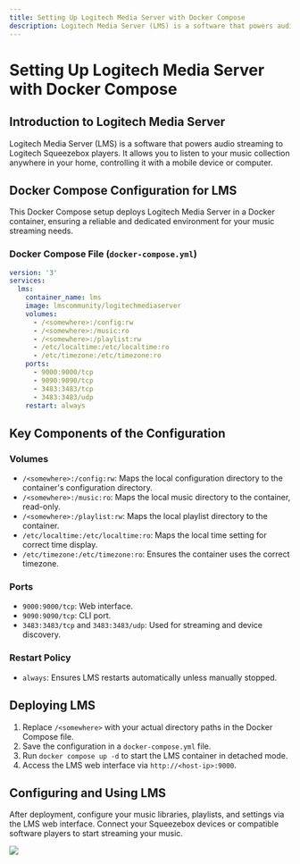 ```yaml
---
title: Setting Up Logitech Media Server with Docker Compose
description: Logitech Media Server (LMS) is a software that powers audio streaming to Logitech Squeezebox players.
---
```



# Setting Up Logitech Media Server with Docker Compose

## Introduction to Logitech Media Server

Logitech Media Server (LMS) is a software that powers audio streaming to Logitech Squeezebox players. It allows you to listen to your music collection anywhere in your home, controlling it with a mobile device or computer.

## Docker Compose Configuration for LMS

This Docker Compose setup deploys Logitech Media Server in a Docker container, ensuring a reliable and dedicated environment for your music streaming needs.

### Docker Compose File (`docker-compose.yml`)

```yaml
version: '3'
services:
  lms:
    container_name: lms
    image: lmscommunity/logitechmediaserver
    volumes:
      - /<somewhere>:/config:rw
      - /<somewhere>:/music:ro
      - /<somewhere>:/playlist:rw
      - /etc/localtime:/etc/localtime:ro
      - /etc/timezone:/etc/timezone:ro
    ports:
      - 9000:9000/tcp
      - 9090:9090/tcp
      - 3483:3483/tcp
      - 3483:3483/udp
    restart: always
```

## Key Components of the Configuration

### Volumes
- `/<somewhere>:/config:rw`: Maps the local configuration directory to the container's configuration directory.
- `/<somewhere>:/music:ro`: Maps the local music directory to the container, read-only.
- `/<somewhere>:/playlist:rw`: Maps the local playlist directory to the container.
- `/etc/localtime:/etc/localtime:ro`: Maps the local time setting for correct time display.
- `/etc/timezone:/etc/timezone:ro`: Ensures the container uses the correct timezone.

### Ports
- `9000:9000/tcp`: Web interface.
- `9090:9090/tcp`: CLI port.
- `3483:3483/tcp` and `3483:3483/udp`: Used for streaming and device discovery.

### Restart Policy
- `always`: Ensures LMS restarts automatically unless manually stopped.

## Deploying LMS

1. Replace `/<somewhere>` with your actual directory paths in the Docker Compose file.
2. Save the configuration in a `docker-compose.yml` file.
3. Run `docker compose up -d` to start the LMS container in detached mode.
4. Access the LMS web interface via `http://<host-ip>:9000`.

## Configuring and Using LMS

After deployment, configure your music libraries, playlists, and settings via the LMS web interface. Connect your Squeezebox devices or compatible software players to start streaming your music.


<a href="https://www.buymeacoffee.com/techdox"><img src="https://img.buymeacoffee.com/button-api/?text=Buy me a cup of tea&emoji=🍵&slug=techdox&button_colour=FFDD00&font_colour=000000&font_family=Cookie&outline_colour=000000&coffee_colour=ffffff" /></a>
